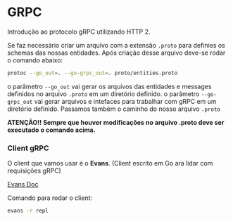 # GRPC

Introdução ao protocolo gRPC utilizando HTTP 2.

Se faz necessário criar um arquivo com a extensão `.proto` para definies os schemas das nossas entidades.
Após criação desse arquivo deve-se rodar o comando abaixo:

```bash
protoc --go_out=. --go-grpc_out=. proto/entities.proto
```

o parâmetro `--go_out` vai gerar os arquivos das entidades e messages definidos no arquivo `.proto` em um diretório definido.
o parâmetro `--go-grpc_out` vai gerar arquivos e intefaces para trabalhar com gRPC em um diretório definido.
Passamos também o caminho do nosso arquivo `.proto`

**ATENÇÃO!! Sempre que houver modificações no arquivo .proto deve ser executado o comando acima.**

### Client gRPC

O client que vamos usar é o **Evans**. (Client escrito em Go ara lidar com requisições gRPC)

[Evans Doc](https://github.com/ktr0731/evans)

Comando para rodar o client:

```bash
evans -r repl
```
